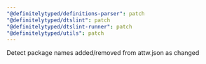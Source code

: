 ```yaml
---
"@definitelytyped/definitions-parser": patch
"@definitelytyped/dtslint": patch
"@definitelytyped/dtslint-runner": patch
"@definitelytyped/utils": patch
---
```


Detect package names added/removed from attw.json as changed
